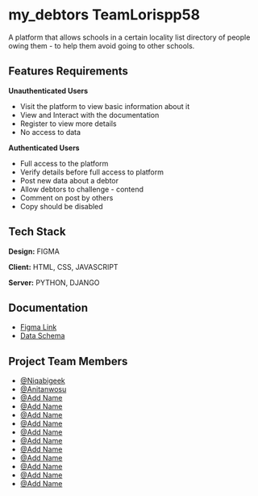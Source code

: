 
# my_debtors TeamLorispp58

A platform that allows schools in a certain locality list directory of people owing them - to help them avoid going to other schools.






## Features Requirements

**Unauthenticated Users**
- Visit the platform to view basic information about it
- View and Interact with the documentation
- Register to view more details
- No access to data

**Authenticated Users**

- Full access to the platform
- Verify details before full access to platform
- Post new data about a debtor
- Allow debtors to challenge - contend 
- Comment on post by others
- Copy should be disabled




## Tech Stack

**Design:** FIGMA

**Client:** HTML, CSS, JAVASCRIPT

**Server:** PYTHON, DJANGO


## Documentation

- [Figma Link](https://linktodocumentation) 
- [Data Schema](https://linktodocumentation)

## Project Team Members

- [@Niqabigeek](https://www.github.com/niqabigeek)
- [@Anitanwosu](https://www.github.com/anitanwosu)
- [@Add Name](https://www.github.com/octokatherine)
- [@Add Name](https://www.github.com/octokatherine)
- [@Add Name](https://www.github.com/octokatherine)
- [@Add Name](https://www.github.com/octokatherine)
- [@Add Name](https://www.github.com/octokatherine)
- [@Add Name](https://www.github.com/octokatherine)
- [@Add Name](https://www.github.com/octokatherine)
- [@Add Name](https://www.github.com/octokatherine)
- [@Add Name](https://www.github.com/octokatherine)
- [@Add Name](https://www.github.com/octokatherine)
- [@Add Name](https://www.github.com/octokatherine)




